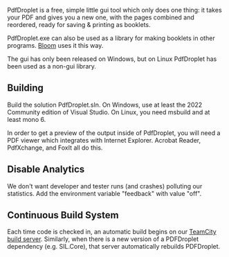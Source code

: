 PdfDroplet is a free, simple little gui tool which only does one thing:  it takes your PDF and gives you a new one, with the pages combined and reordered, ready for saving & printing as booklets.

PdfDroplet.exe can also be used as a library for making booklets in other programs. [Bloom](https://github.com/BloomBooks/BloomDesktop) uses it this way.

The gui has only been released on Windows, but on Linux PdfDroplet has been used as a non-gui library.

## Building ##

Build the solution PdfDroplet.sln. On Windows, use at least the 2022 Community edition of Visual Studio.  On Linux, you need msbuild and at least mono 6.

In order to get a preview of the output inside of PdfDroplet, you will need a PDF viewer which integrates with Internet Explorer. Acrobat Reader, PdfXchange, and FoxIt all do this.

## Disable Analytics

We don't want developer and tester runs (and crashes) polluting our statistics. Add the environment variable "feedback" with value "off".


## Continuous Build System

Each time code is checked in, an automatic build begins on our [TeamCity build server](http://build.palaso.org/project.html?projectId=PdfDroplet). Similarly, when there is a new version of a PDFDroplet dependency (e.g. SIL.Core), that server automatically rebuilds PDFDroplet.
